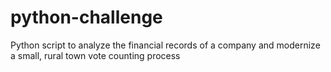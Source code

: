 # python-challenge
Python script to analyze the financial records of a company and modernize a small, rural  town vote counting process
